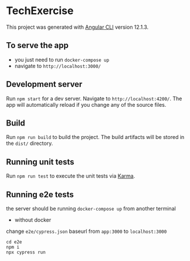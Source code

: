 # TechExercise

This project was generated with [Angular CLI](https://github.com/angular/angular-cli) version 12.1.3.

## To serve the app

- you just need to run `docker-compose up`
- navigate to `http://localhost:3000/`

## Development server

Run `npm start` for a dev server. Navigate to `http://localhost:4200/`. The app will automatically reload if you change any of the source files.

## Build

Run `npm run build` to build the project. The build artifacts will be stored in the `dist/` directory.

## Running unit tests

Run `npm run test` to execute the unit tests via [Karma](https://karma-runner.github.io).

## Running e2e tests

the server should be running
`docker-compose up`
from another terminal

- without docker

change `e2e/cypress.json` baseurl from `app:3000` to `localhost:3000`

```
cd e2e
npm i
npx cypress run
```

####
